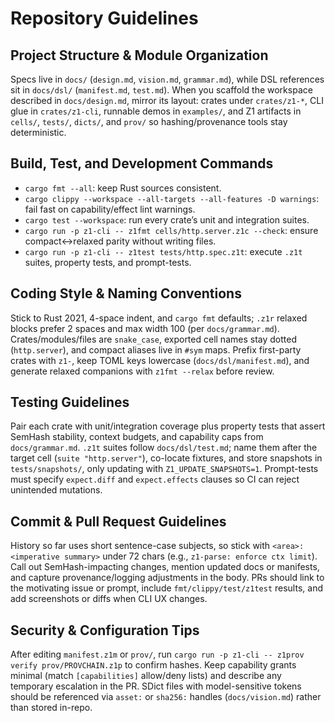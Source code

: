 # Repository Guidelines

## Project Structure & Module Organization
Specs live in `docs/` (`design.md`, `vision.md`, `grammar.md`), while DSL references sit in `docs/dsl/` (`manifest.md`, `test.md`). When you scaffold the workspace described in `docs/design.md`, mirror its layout: crates under `crates/z1-*`, CLI glue in `crates/z1-cli`, runnable demos in `examples/`, and Z1 artifacts in `cells/`, `tests/`, `dicts/`, and `prov/` so hashing/provenance tools stay deterministic.

## Build, Test, and Development Commands
- `cargo fmt --all`: keep Rust sources consistent.
- `cargo clippy --workspace --all-targets --all-features -D warnings`: fail fast on capability/effect lint warnings.
- `cargo test --workspace`: run every crate’s unit and integration suites.
- `cargo run -p z1-cli -- z1fmt cells/http.server.z1c --check`: ensure compact↔relaxed parity without writing files.
- `cargo run -p z1-cli -- z1test tests/http.spec.z1t`: execute `.z1t` suites, property tests, and prompt-tests.

## Coding Style & Naming Conventions
Stick to Rust 2021, 4-space indent, and `cargo fmt` defaults; `.z1r` relaxed blocks prefer 2 spaces and max width 100 (per `docs/grammar.md`). Crates/modules/files are `snake_case`, exported cell names stay dotted (`http.server`), and compact aliases live in `#sym` maps. Prefix first-party crates with `z1-`, keep TOML keys lowercase (`docs/dsl/manifest.md`), and generate relaxed companions with `z1fmt --relax` before review.

## Testing Guidelines
Pair each crate with unit/integration coverage plus property tests that assert SemHash stability, context budgets, and capability caps from `docs/grammar.md`. `.z1t` suites follow `docs/dsl/test.md`; name them after the target cell (`suite "http.server"`), co-locate fixtures, and store snapshots in `tests/snapshots/`, only updating with `Z1_UPDATE_SNAPSHOTS=1`. Prompt-tests must specify `expect.diff` and `expect.effects` clauses so CI can reject unintended mutations.

## Commit & Pull Request Guidelines
History so far uses short sentence-case subjects, so stick with `<area>: <imperative summary>` under 72 chars (e.g., `z1-parse: enforce ctx limit`). Call out SemHash-impacting changes, mention updated docs or manifests, and capture provenance/logging adjustments in the body. PRs should link to the motivating issue or prompt, include `fmt/clippy/test/z1test` results, and add screenshots or diffs when CLI UX changes.

## Security & Configuration Tips
After editing `manifest.z1m` or `prov/`, run `cargo run -p z1-cli -- z1prov verify prov/PROVCHAIN.z1p` to confirm hashes. Keep capability grants minimal (match `[capabilities]` allow/deny lists) and describe any temporary escalation in the PR. SDict files with model-sensitive tokens should be referenced via `asset:` or `sha256:` handles (`docs/vision.md`) rather than stored in-repo.
